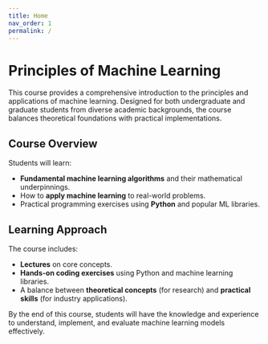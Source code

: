 ```yaml
---
title: Home
nav_order: 1
permalink: /
---
```


# Principles of Machine Learning

This course provides a comprehensive introduction to the principles and applications of machine learning. Designed for both undergraduate and graduate students from diverse academic backgrounds, the course balances theoretical foundations with practical implementations.

## Course Overview

Students will learn:
- **Fundamental machine learning algorithms** and their mathematical underpinnings.
- How to **apply machine learning** to real-world problems.
- Practical programming exercises using **Python** and popular ML libraries.

## Learning Approach

The course includes:
- **Lectures** on core concepts.
- **Hands-on coding exercises** using Python and machine learning libraries.
- A balance between **theoretical concepts** (for research) and **practical skills** (for industry applications).

By the end of this course, students will have the knowledge and experience to understand, implement, and evaluate machine learning models effectively.
